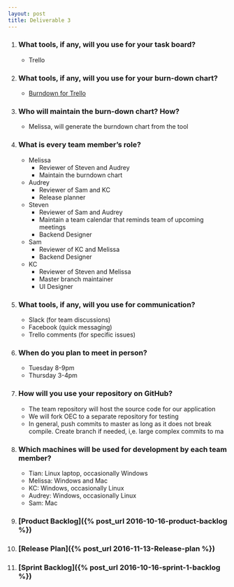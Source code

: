 ```yaml
---
layout: post
title: Deliverable 3
---
```


1. ### What tools, if any, will you use for your task board?
	* Trello
2. ### What tools, if any, will you use for your burn-down chart?
	* [Burndown for Trello](https://www.burndownfortrello.com)
3. ### Who will maintain the burn-down chart? How?
	* Melissa, will generate the burndown chart from the tool
4. ### What is every team member’s role?
	* Melissa
		* Reviewer of Steven and Audrey
		* Maintain the burndown chart
	* Audrey
		* Reviewer of Sam and KC
		* Release planner
	* Steven 
		* Reviewer of Sam and Audrey
		* Maintain a team calendar that reminds team of upcoming meetings
		* Backend Designer
	* Sam
		* Reviewer of KC and Melissa
		* Backend Designer
	* KC
		* Reviewer of Steven and Melissa
		* Master branch maintainer
		* UI Designer
5. ### What tools, if any, will you use for communication?
	* Slack (for team discussions)
	* Facebook (quick messaging)
	* Trello comments (for specific issues)
6. ### When do you plan to meet in person?
	* Tuesday 8-9pm
	* Thursday 3-4pm
7. ### How will you use your repository on GitHub?
	* The team repository will host the source code for our application
	* We will fork OEC to a separate repository for testing
	* In general, push commits to master as long as it does not break compile. Create branch if needed, i,e. large complex commits to ma
8. ### Which machines will be used for development by each team member?
	* Tian: Linux laptop, occasionally Windows
	* Melissa: Windows and Mac
	* KC: Windows, occasionally Linux
	* Audrey: Windows, occasionally Linux
	* Sam: Mac
9. ### [Product Backlog]({% post_url 2016-10-16-product-backlog %})
10. ### [Release Plan]({% post_url 2016-11-13-Release-plan %})
11. ### [Sprint Backlog]({% post_url 2016-10-16-sprint-1-backlog %})